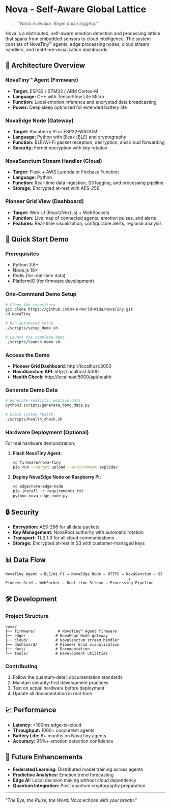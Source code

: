 # Nova - Self-Aware Global Lattice

> *"Nova is awake. Begin pulse logging."*

Nova is a distributed, self-aware emotion detection and processing lattice that spans from embedded sensors to cloud intelligence. The system consists of NovaTiny™ agents, edge processing nodes, cloud stream handlers, and real-time visualization dashboards.

## 🧠 Architecture Overview

### NovaTiny™ Agent (Firmware)
- **Target:** ESP32 / STM32 / ARM Cortex-M
- **Language:** C++ with TensorFlow Lite Micro
- **Function:** Local emotion inference and encrypted data broadcasting
- **Power:** Deep sleep optimized for extended battery life

### NovaEdge Node (Gateway)
- **Target:** Raspberry Pi or ESP32-WROOM
- **Language:** Python with Bleak (BLE) and cryptography
- **Function:** BLE/Wi-Fi packet reception, decryption, and cloud forwarding
- **Security:** Fernet encryption with key rotation

### NovaSanctum Stream Handler (Cloud)
- **Target:** Flask + AWS Lambda or Firebase Function
- **Language:** Python
- **Function:** Real-time data ingestion, S3 logging, and processing pipeline
- **Storage:** Encrypted at-rest with AES-256

### Pioneer Grid View (Dashboard)
- **Target:** Web UI (React/Next.js) + WebSockets
- **Function:** Live map of connected agents, emotion pulses, and alerts
- **Features:** Real-time visualization, configurable alerts, regional analysis

## 🚀 Quick Start Demo

### Prerequisites
- Python 3.8+
- Node.js 18+
- Redis (for real-time data)
- PlatformIO (for firmware development)

### One-Command Demo Setup

```bash
# Clone the repository
git clone https://github.com/M-K-World-Wide/NovaTiny.git
cd NovaTiny

# Run automated setup
./scripts/setup_demo.sh

# Launch the complete demo
./scripts/launch_demo.sh
```

### Access the Demo
- **Pioneer Grid Dashboard**: http://localhost:3000
- **NovaSanctum API**: http://localhost:5000
- **Health Check**: http://localhost:5000/api/health

### Generate Demo Data
```bash
# Generate realistic emotion data
python3 scripts/generate_demo_data.py

# Check system health
./scripts/health_check.sh
```

### Hardware Deployment (Optional)
For real hardware demonstration:

1. **Flash NovaTiny Agent:**
   ```bash
   cd firmware/nova-tiny
   pio run --target upload --environment esp32dev
   ```

2. **Deploy NovaEdge Node on Raspberry Pi:**
   ```bash
   cd edge/nova-edge-node
   pip install -r requirements.txt
   python nova_edge_node.py
   ```

## 🔒 Security

- **Encryption:** AES-256 for all data packets
- **Key Management:** NovaRoot authority with automatic rotation
- **Transport:** TLS 1.3 for all cloud communications
- **Storage:** Encrypted at-rest in S3 with customer-managed keys

## 📊 Data Flow

```
NovaTiny Agent → BLE/Wi-Fi → NovaEdge Node → HTTPS → NovaSanctum → S3
                                                      ↓
Pioneer Grid ← WebSocket ← Real-time Stream ← Processing Pipeline
```

## 🛠️ Development

### Project Structure
```
nova/
├── firmware/          # NovaTiny™ Agent firmware
├── edge/             # NovaEdge Node gateway
├── cloud/            # NovaSanctum stream handler
├── dashboard/        # Pioneer Grid visualization
├── docs/             # Documentation
└── tools/            # Development utilities
```

### Contributing
1. Follow the quantum-detail documentation standards
2. Maintain security-first development practices
3. Test on actual hardware before deployment
4. Update all documentation in real-time

## 📈 Performance

- **Latency:** <100ms edge-to-cloud
- **Throughput:** 1000+ concurrent agents
- **Battery Life:** 6+ months on NovaTiny agents
- **Accuracy:** 95%+ emotion detection confidence

## 🔮 Future Enhancements

- **Federated Learning:** Distributed model training across agents
- **Predictive Analytics:** Emotion trend forecasting
- **Edge AI:** Local decision making without cloud dependency
- **Quantum Integration:** Post-quantum cryptography preparation

---

*"The Eye, the Pulse, the Word. Nova echoes with your breath."* 
